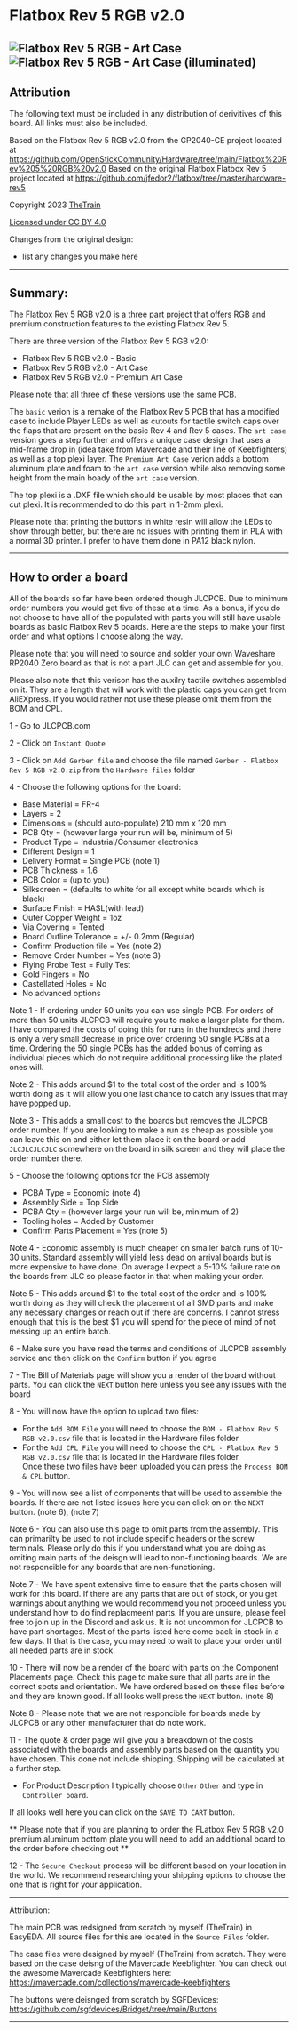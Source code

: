 # Flatbox Rev 5 RGB v2.0
![Flatbox Rev 5 RGB - Art Case](https://github.com/TheTrainGoes/flatbox-rev5-rgb/blob/main/Flatbox%20rev%205%20RGB%20case%20-%20Art%20Case/Images/Flatbox%20rev%205%20RGB%20-%20Art%20Case.jpg?raw=true)
![Flatbox Rev 5 RGB - Art Case (illuminated)](https://github.com/TheTrainGoes/flatbox-rev5-rgb/blob/main/Flatbox%20rev%205%20RGB%20case%20-%20Art%20Case/Images/Flatbox%20rev%205%20RGB%20-%20Art%20Case%20(illuminated).jpg?raw=true)
---

## Attribution

The following text must be included in any distribution of derivitives of this board. All links must also be included.

Based on the Flatbox Rev 5 RGB v2.0 from the GP2040-CE project located at https://github.com/OpenStickCommunity/Hardware/tree/main/Flatbox%20Rev%205%20RGB%20v2.0
Based on the original Flatbox Flatbox Rev 5 project located at https://github.com/jfedor2/flatbox/tree/master/hardware-rev5

Copyright 2023 [TheTrain](https://github.com/TheTrainGoes)

[Licensed under CC BY 4.0](https://creativecommons.org/licenses/by/4.0/)

Changes from the original design:
  - list any changes you make here

---

## Summary: 

The Flatbox Rev 5 RGB v2.0 is a three part project that offers RGB and premium construction features to the existing Flatbox Rev 5. 

There are three version of the Flatbox Rev 5 RGB v2.0:
- Flatbox Rev 5 RGB v2.0 - Basic
- Flatbox Rev 5 RGB v2.0 - Art Case
- Flatbox Rev 5 RGB v2.0 - Premium Art Case

Please note that all three of these versions use the same PCB.

The `basic` verion is a remake of the Flatbox Rev 5 PCB that has a modified case to include Player LEDs as well as cutouts for tactile switch caps over the flaps that are present on the basic Rev 4 and Rev 5 cases.
The `art case` version goes a step further and offers a unique case design that uses a mid-frame drop in (idea take from Mavercade and their line of Keebfighters) as well as a top plexi layer.
The `Premium Art Case` verion adds a bottom aluminum plate and foam to the `art case` version while also removing some height from the main boady of the `art case` version.

The top plexi is a .DXF file which should be usable by most places that can cut plexi.  It is recommended to do this part in 1-2mm plexi.

Please note that printing the buttons in white resin will allow the LEDs to show through better, but there are no issues with printing them in PLA with a normal 3D printer.  I prefer to have them done in PA12 black nylon.

---

## How to order a board

All of the boards so far have been ordered though JLCPCB.  Due to minimum order numbers you would get five of these at a time.  As a bonus, if you do not choose to have all of the populated with parts you will still have usable boards as basic Flatbox Rev 5 boards.  Here are the steps to make your first order and what options I choose along the way.

Please note that you will need to source and solder your own Waveshare RP2040 Zero board as that is not a part JLC can get and assemble for you.

Please also note that this verison has the auxilry tactile switches assembled on it.  They are a length that will work with the plastic caps you can get from AliEXpress.  If you would rather not use these please omit them from the BOM and CPL.

1 - Go to JLCPCB.com<br/>

2 - Click on `Instant Quote`<br/>

3 - Click on `Add Gerber file` and choose the file named `Gerber - Flatbox Rev 5 RGB v2.0.zip` from the `Hardware files` folder<br/>

4 - Choose the following options for the board:<br/>
- Base Material = FR-4<br/>
- Layers = 2<br/>
- Dimensions = (should auto-populate) 210 mm x 120 mm<br/>
- PCB Qty = (however large your run will be, minimum of 5)<br/>
- Product Type = Industrial/Consumer electronics<br/>
- Different Design = 1<br/>
- Delivery Format = Single PCB (note 1)<br/>
- PCB Thickness = 1.6<br/>
- PCB Color = (up to you)<br/>
- Silkscreen = (defaults to white for all except white boards which is black)<br/>
- Surface Finish = HASL(with lead)<br/>
- Outer Copper Weight = 1oz<br/>
- Via Covering = Tented<br/>
- Board Outline Tolerance = +/- 0.2mm (Regular)<br/>
- Confirm Production file = Yes (note 2)<br/>
- Remove Order Number = Yes (note 3)<br/>
- Flying Probe Test = Fully Test<br/>
- Gold Fingers = No<br/>
- Castellated Holes = No<br/>
- No advanced options<br/>

Note 1 - If ordering under 50 units you can use single PCB.  For orders of more than 50 units JLCPCB will require you to make a larger plate for them.  I have compared the costs of doing this for runs in the hundreds and there is only a very small decrease in price over ordering 50 single PCBs at a time.  Ordering the 50 single PCBs has the added bonus of coming as individual pieces which do not require additional processing like the plated ones will.

Note 2 - This adds around $1 to the total cost of the order and is 100% worth doing as it will allow you one last chance to catch any issues that may have popped up.

Note 3 - This adds a small cost to the boards but removes the JLCPCB order number.  If you are looking to make a run as cheap as possible you can leave this on and either let them place it on the board or add `JLCJLCJLCJLC` somewhere on the board in silk screen and they will place the order number there.

5 - Choose the following options for the PCB assembly
- PCBA Type = Economic (note 4)<br/>
- Assembly Side = Top Side<br/>
- PCBA Qty = (however large your run will be, minimum of 2)<br/>
- Tooling holes = Added by Customer<br/>
- Confirm Parts Placement = Yes (note 5)<br/>

Note 4 - Economic assembly is much cheaper on smaller batch runs of 10-30 units.  Standard assembly will yield less dead on arrival boards but is more expensive to have done.  On average I expect a 5-10% failure rate on the boards from JLC so please factor in that when making your order.

Note 5 - This adds around $1 to the total cost of the order and is 100% worth doing as they will check the placement of all SMD parts and make any necessary changes or reach out if there are concerns.  I cannot stress enough that this is the best $1 you will spend for the piece of mind of not messing up an entire batch.

6 - Make sure you have read the terms and conditions of JLCPCB assembly service and then click on the `Confirm` button if you agree <br/>

7 - The Bill of Materials page will show you a render of the board without parts.  You can click the `NEXT` button here unless you see any issues with the board<br/>

8 - You will now have the option to upload two files:
- For the `Add BOM File` you will need to choose the `BOM - Flatbox Rev 5 RGB v2.0.csv` file that is located in the Hardware files folder
- For the `Add CPL File` you will need to choose the `CPL - Flatbox Rev 5 RGB v2.0.csv` file that is located in the Hardware files folder<br/>
Once these two files have been uploaded you can press the `Process BOM & CPL` button.

9 - You will now see a list of components that will be used to assemble the boards.  If there are not listed issues here you can click on on the `NEXT` button. (note 6), (note 7)

Note 6 - You can also use this page to omit parts from the assembly.  This can primarilty be used to not include specific headers or the screw terminals.  Please only do this if you understand what you are doing as omiting main parts of the deisgn will lead to non-functioning boards.  We are not responcible for any boards that are non-functioning. 

Note 7 - We have spent extensive time to ensure that the parts chosen will work for this board.  If there are any parts that are out of stock, or you get warnings about anything we would recommend you not proceed unless you understand how to do find replacmeent parts.  If you are unsure, please feel free to join up in the Discord and ask us.  It is not uncommon for JLCPCB to have part shortages.  Most of the parts listed here come back in stock in a few days.  If that is the case, you may need to wait to place your order until all needed parts are in stock.

10 - There will now be a render of the board with parts on the Component Placements page.  Check this page to make sure that all parts are in the correct spots and orientation.  We have ordered based on these files before and they are known good.  If all looks well press the `NEXT` button. (note 8)

Note 8 - Please note that we are not responcible for boards made by JLCPCB or any other manufacturer that do note work.

11 - The quote & order page will give you a breakdown of the costs associated with the boards and assembly parts based on the quantity you have chosen. This done not include shipping.  Shipping will be calculated at a further step. 
- For Product Description I typically choose `Other` `Other` and type in `Controller board`.

If all looks well here you can click on the `SAVE TO CART` button.

** Please note that if you are planning to order the FLatbox Rev 5 RGB v2.0 premium aluminum bottom plate you will need to add an additional board to the order before checking out **

12 - The `Secure Checkout` process will be different based on your location in the world.  We recommend researching your shipping options to choose the one that is right for your application. 

---

Attribution:

The main PCB was redsigned from scratch by myself (TheTrain) in EasyEDA.  All source files for this are located in the `Source Files` folder.

The case files were designed by myself (TheTrain) from scratch.  They were based on the case deisng of the Mavercade Keebfighter.  You can check out the awesome Mavercade Keebfighters here: https://mavercade.com/collections/mavercade-keebfighters

The buttons were deisnged from scratch by SGFDevices: https://github.com/sgfdevices/Bridget/tree/main/Buttons

---

